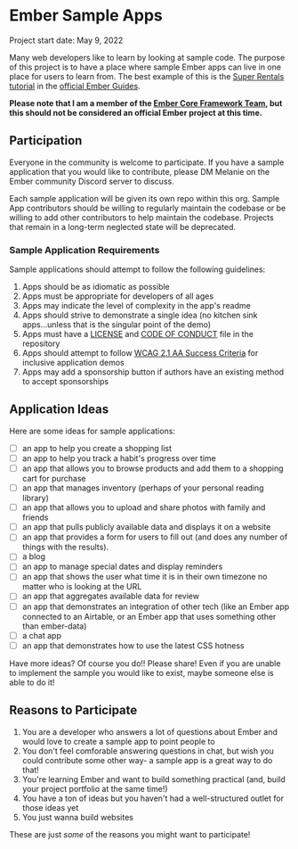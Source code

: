 # Ember Sample Apps

Project start date: May 9, 2022

Many web developers like to learn by looking at sample code. The purpose of this project is to have a place where sample Ember apps can live in one place for users to learn from. The best example of this is the [Super Rentals tutorial](https://guides.emberjs.com/release/tutorial/part-1/) in the [official Ember Guides](https://guides.emberjs.com/release/).

**Please note that I am a member of the [Ember Core Framework Team](https://emberjs.com/teams/), but this should not be considered an official Ember project at this time.**

## Participation

Everyone in the community is welcome to participate. If you have a sample application that you would like to contribute, please DM Melanie on the Ember community Discord server to discuss.

Each sample application will be given its own repo within this org.
Sample App contributors should be willing to regularly maintain the codebase or be willing to add other contributors to help maintain the codebase.
Projects that remain in a long-term neglected state will be deprecated.

### Sample Application Requirements

Sample applications should attempt to follow the following guidelines:

1. Apps should be as idiomatic as possible
2. Apps must be appropriate for developers of all ages
3. Apps may indicate the level of complexity in the app's readme
4. Apps should strive to demonstrate a single idea (no kitchen sink apps...unless that is the singular point of the demo)
5. Apps must have a [LICENSE](https://docs.github.com/en/communities/setting-up-your-project-for-healthy-contributions/adding-a-license-to-a-repository) and [CODE OF CONDUCT](https://docs.github.com/en/communities/setting-up-your-project-for-healthy-contributions/adding-a-code-of-conduct-to-your-project) file in the repository 
6. Apps should attempt to follow [WCAG 2.1 AA Success Criteria](https://www.w3.org/WAI/WCAG21/quickref/) for inclusive application demos
7. Apps may add a sponsorship button if authors have an existing method to accept sponsorships

## Application Ideas

Here are some ideas for sample applications:

- [ ] an app to help you create a shopping list
- [ ] an app to help you track a habit's progress over time
- [ ] an app that allows you to browse products and add them to a shopping cart for purchase
- [ ] an app that manages inventory (perhaps of your personal reading library)
- [ ] an app that allows you to upload and share photos with family and friends
- [ ] an app that pulls publicly available data and displays it on a website
- [ ] an app that provides a form for users to fill out (and does any number of things with the results).
- [ ] a blog
- [ ] an app to manage special dates and display reminders
- [ ] an app that shows the user what time it is in their own timezone no matter who is looking at the URL
- [ ] an app that aggregates available data for review
- [ ] an app that demonstrates an integration of other tech (like an Ember app connected to an Airtable, or an Ember app that uses something other than ember-data)
- [ ] a chat app
- [ ] an app that demonstrates how to use the latest CSS hotness

Have more ideas? Of course you do!! Please share! Even if you are unable to implement the sample you would like to exist, maybe someone else is able to do it!

## Reasons to Participate

1. You are a developer who answers a lot of questions about Ember and would love to create a sample app to point people to
2. You don't feel comforable answering questions in chat, but wish you could contribute some other way- a sample app is a great way to do that!
3. You're learning Ember and want to build something practical (and, build your project portfolio at the same time!)
4. You have a ton of ideas but you haven't had a well-structured outlet for those ideas yet
5. You just wanna build websites

These are just _some_ of the reasons you might want to participate!
